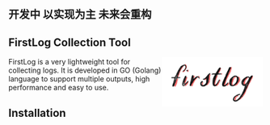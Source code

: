 ## 开发中 以实现为主 未来会重构


## FirstLog Collection Tool

<img align="right" width="200px" src="https://raw.githubusercontent.com/zdwork/logo/master/firstlog.png">

FirstLog is a very lightweight tool for collecting logs. It is developed in GO (Golang) language to support multiple outputs, high performance and easy to use.

## Installation
